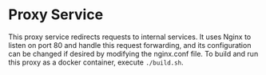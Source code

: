 # Proxy Service

This proxy service redirects requests to internal services. It uses Nginx to listen on port 80 and handle this request forwarding, and its configuration can be changed if desired by modifying the nginx.conf file. To build and run this proxy as a docker container, execute `./build.sh`.